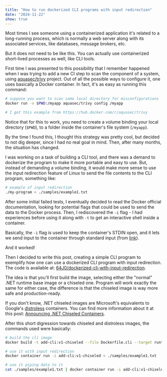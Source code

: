 ```yaml
---
title: "How to run dockerized CLI programs with input redirection"
date: "2024-11-22"
show: true
---
```


Most times I see someone using a containerized application it's related to a long-running process, which is normally a web server along with its associated services, like databases, message brokers, etc.

But it does not need to be like this. You can actually use containerized short-lived processes as well, like CLI tools.

First time I was presented to this possibility that I remember happened when I was trying to add a new CI step to scan the component of a system, using [aquasec/trivy](https://github.com/aquasecurity/trivy) project. Out of all the possible ways to configure it, one uses basically a Docker container. In fact, it's as easy as running this command:

```bash
# suppose you want to scan some local directory for misconfigurations
docker run -v $PWD:/myapp aquasec/trivy config /myapp

# I got this example from https://hub.docker.com/r/aquasec/trivy
```

Notice that for this to work, you need to create a volume binding your local directory (`$PWD`), to a folder inside the container's file system (`/myapp`).

By the time I found this, I thought this strategy was pretty cool, but decided to not dig deeper, since I had no real goal in mind. Then, after many months, the situation has changed.

I was working on a task of building a CLI tool, and there was a demand to dockerize the program to make it more portable and easy to use. But, instead of demanding a volume binding, it would make more sense to use the input redirection feature of Linux to send the file contents to the CLI program, something like:

```bash
# example of input redirection
./my-program < ./samples/example1.txt
```

After some initial failed tests, I eventually decided to read the Docker official documentation, looking for potential flags that could be used to send the data to the Docker process. Then, I rediscovered the `-i` flag - I had experiences before using it along with `-t` to get an interactive shell inside a container.

Basically, the `-i` flag is used to keep the container's STDIN open, and it lets we send input to the container through standard input (from [link](https://docs.docker.com/reference/cli/docker/container/run/#interactive)).

And it worked!

Then I decided to write this post, creating a simple CLI program to exemplify how one can use a dockerized CLI program with input redirection. The code is available at: [64J0/dockerized-cli-with-input-redirection](https://github.com/64J0/dockerized-cli-with-input-redirection).

The idea is that you'll first build the image, selecting either the "normal" .NET runtime base image or a chiseled one. Program will work exactly the same for either case, the difference is that the chiseled image is way more safe and production-ready.

If you don't know, .NET chiseled images are Microsoft's equivalents to Google's [distroless](https://github.com/GoogleContainerTools/distroless) containers. You can find more information about it at this post: [Announcing .NET Chiseled Containers](https://devblogs.microsoft.com/dotnet/announcing-dotnet-chiseled-containers/).

After this short digression towards chiseled and distroless images, the commands used were basically:

```bash
# build the cli image
docker build -t add-cli:v1-chiseled --file Dockerfile.cli --target runtime-chiseled .

# use it with input redirection
docker container run -i add-cli:v1-chiseled < ./samples/example1.txt

# use it piping data to it
cat ./samples/example1.txt | docker container run -i add-cli:v1-chiseled
```

